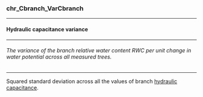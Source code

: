 ### chr_Cbranch_VarCbranch



------
#### Hydraulic capacitance variance



------
###### The variance of the branch relative water content RWC per unit change in water potential across all measured trees.



------
Squared standard deviation across all the values of branch [hydraulic capacitance](./chr_Cbranch.md).